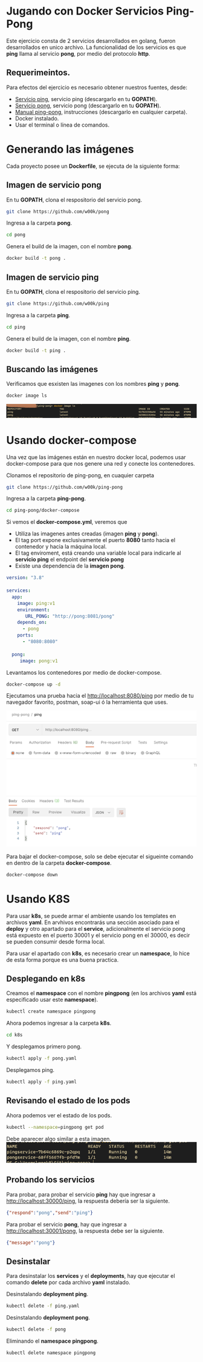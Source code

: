 # Jugando con Docker Servicios Ping-Pong

Este ejercicio consta de 2 servicios desarrollados en golang, fueron desarrollados en unico archivo. La funcionalidad de los servicios es que **ping** llama al servicio **pong**, por medio del protocolo **http**. 

## Requerimeintos. 

Para efectos del ejercicio es necesario obtener nuestros fuentes, desde:  
- [Servicio ping](https://github.com/w00k/ping), servicio ping (descargarlo en tu **GOPATH**).
- [Servicio pong](https://github.com/w00k/pong), servicio pong (descargarlo en tu **GOPATH**).
- [Manual ping-pong](https://github.com/w00k/ping-pong), instrucciones (descargarlo en cualquier carpeta). 
- Docker instalado. 
- Usar el terminal o línea de comandos. 

# Generando las imágenes

Cada proyecto posee un **Dockerfile**, se ejecuta de la siguiente forma: 

## Imagen de servicio pong

En tu **GOPATH**, clona el respositorio del servicio pong.
```bash
git clone https://github.com/w00k/pong
```

Ingresa a la carpeta **pong**. 
```bash
cd pong
```

Genera el build de la imagen, con el nombre **pong**.
```bash
docker build -t pong .
```

## Imagen de servicio ping

En tu **GOPATH**, clona el respositorio del servicio ping.
```bash
git clone https://github.com/w00k/ping
```

Ingresa a la carpeta **ping**.
```bash
cd ping
```

Genera el build de la imagen, con el nombre **ping**.
```bash
docker build -t ping .
```

## Buscando las imágenes

Verificamos que esxisten las imagenes con los nombres **ping** y **pong**. 
```bash
docker image ls
```

![docker image ls](./img/docker-image-ls-01.PNG)

# Usando docker-compose

Una vez que las imágenes están en nuestro docker local, podemos usar docker-compose para que nos genere una red y conecte los contenedores. 

Clonamos el repositorio de ping-pong, en cuaquier carpeta
```bash
git clone https://github.com/w00k/ping-pong
```

Ingresa a la carpeta **ping-pong**.
```bash
cd ping-pong/docker-compose
```

Si vemos el **docker-compose.yml**, veremos que 
* Utiliza las imagenes antes creadas (imagen **ping** y **pong**).
* El tag port expone exclusivamente el puerto **8080** tanto hacia el contenedor y hacia la máquina local. 
* El tag enviroment, está creando una variable local para indicarle al **servicio ping** el endpoint del **servicio pong**
* Existe una dependencia de la **imagen pong**. 

```yml
version: "3.8"

services:
  app:
    image: ping:v1
    environment:
       URL_PONG: "http://pong:8081/pong"
    depends_on:
      - pong
    ports:
      - "8080:8080"

  pong:
     image: pong:v1
```

Levantamos los contenedores por medio de docker-compose. 
```bash
docker-compose up -d 
```

Ejecutamos una prueba hacia el [http://localhost:8080/ping](http://localhost:8080/ping)  por medio de tu navegador favorito, postman, soap-ui ó la herramienta que uses. 

![docker image ls](./img/postman-test.PNG)

Para bajar el docker-compose, solo se debe ejecutar el sigueinte comando en dentro de la carpeta **docker-compose**.

```bash
docker-compose down 
```

# Usando K8S

Para usar **k8s**, se puede armar el ambiente usando los templates en archivos **yaml**. En arvhivos encontrarás una sección asociado para el **deploy** y otro apartado para el **service**, adicionalmente el servicio pong está expuesto en el puerto 30001 y el servicio pong en el 30000, es decir se pueden consumir desde  forma local. 

Para usar el apartado con **k8s**, es necesario crear un **namespace**, lo hice de esta forma porque es una buena practica. 

## Desplegando en k8s

Creamos el **namespace** con el nombre **pingpong** (en los archivos **yaml** está especificado usar este **namespace**).
```bash
kubectl create namespace pingpong
```

Ahora podemos ingresar a la carpeta **k8s**. 
```bash
cd k8s
```

Y desplegamos primero pong.
```bash
kubectl apply -f pong.yaml
```

Desplegamos ping. 
```bash
kubectl apply -f ping.yaml
```

## Revisando el estado de los pods

Ahora podemos ver el estado de los pods. 
```bash
kubectl --namespace=pingpong get pod
```

Debe aparecer algo similar a esta imagen.
![get pod](./img/k8s-get-pod.PNG)

## Probando los servicios

Para probar, para probar el servicio **ping** hay que ingresar a [http://localhost:30000/ping](http://localhost:30000/ping), la respuesta debería ser la siguiente.

```json
{"respond":"pong","send":"ping"}
```

Para probar el servicio **pong**, hay que ingresar a [http://localhost:30001/pong](http://localhost:30001/pong), la respuesta debe ser la siguiente. 

```json
{"message":"pong"}
```
## Desinstalar

Para desinstalar los **services** y el **deployments**, hay que ejecutar el comando **delete** por cada archivo **yaml** instalado.

Desinstalando **deployment ping**. 
```bash
kubectl delete -f ping.yaml
```

Desinstalando **deployment pong**. 
```bash
kubectl delete -f pong
```

Eliminando el **namespace pingpong**.
```bash
kubectl delete namespace pingpong
```